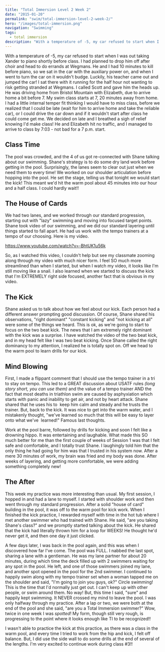 ```yaml
---
title: "Total Immersion Level 2 Week 2"
date: "2015-01-20"
permalink: "swim/total-immersion-level-2-week-2/"
hero: "/images/total-immersion.png"
navigation: "Swimming"
tags:
  - total immersion
description: "With a temperature of -5, my car refused to start when I was out taking Xander to piano shortly before class. I had planned to drop him off after choir and head to do errands at Wegmans."
---
```


With a temperature of -5, my car refused to start when I was out taking Xander to piano shortly before class. I had planned to drop him off after choir and head to do errands at Wegmans. He and I had 10 minutes to kill before piano, so we sat in the car with the auxiliary power on, and when I went to turn the car on it wouldn't budge. Luckily, his teacher came out and jumped the car! I sat there with it running for the half hour not wanting to risk getting stranded at Wegmans. I called Scott and gave him the heads up. He was driving home from Bristol Mountain with Elizabeth, due to arrive home a bit before 7. My swim class starts at 7, 20 minutes away from home. I had a little internal temper fit thinking I would have to miss class, before we realized that I could be late (wait for him to arrive home and take the reliable car), or I could drive the car down and if it wouldn't start after class he could come get me. We decided on late and I breathed a sigh of relief knowing I'd make class! He and Elizabeth hit no traffic, and I managed to arrive to class by 7:03 - not bad for a 7 p.m. start.

## Class Time

The pool was crowded, and the 4 of us got re-connected with Shane talking about our swimming. Shane's strategy is to do some dry land work before getting in the pool. Surprisingly, the lanes seem to clear out just when we need them to every time! We worked on our shoulder articulation before hopping into the pool. He set the stage, telling us that tonight we would start the kick! This meant we'd hit the warm pool about 45 minutes into our hour and a half class. I could hardly wait!!

## The House of Cards

We had two lanes, and we worked through our standard progression, starting out with "lazy" swimming and moving into focused target points. Shane took video of our swimming, and we did our standard layering until things started to fall apart. He had us work with the tempo trainers at a tempo of our choosing. Here is my video.

https://www.youtube.com/watch?v=-BhtUK1u56k

So, as I watched this video, I couldn't help but see my classmate zooming along through my video with much nicer form. I feel SO much more streamlined than when I started, but when I watch my video, it looks like I'm still moving like a snail. I also learned when we started to discuss the kick that I'm EXTREMELY right side focused, another fact that is obvious in my video.

## The Kick

Shane asked us to talk about how we feel about our kick. Each person had a different answer prompting good discussion. Of course, Shane shared his observations, "right dominant" "constant kicking" and "not kicking at all" were some of the things we heard. This is ok, as we're going to start to focus on the two beat kick. The news that I am extremely right dominant with the kick was a surprise. I have watched the video of the two beat kick, and in my head felt like I was two beat kicking. Once Shane called the right dominancy to my attention, I realized he is totally spot on. Off we head to the warm pool to learn drills for our kick.

## Mind Blowing

First, I made a flippant comment that I should use the tempo trainer in a tri to stay on tempo. This led to a GREAT discussion about USATF rules _(long story short, you can use them)_ and the value of a tempo trainer AND the fact that most deaths in triathlon swim are caused by asphyxiation which starts with panic and inability to get air, and not by heart attack. Shane shared that he uses his to  keep him calm and steady and he trusts the trainer. But, back to the kick. It was nice to get into the warm water, and I mistakenly thought, "we've learned so much that this will be easy to layer onto what we've  learned!" Famous last thoughts.

Work at the pool barre, followed by drills for kicking and soon I felt like a drowning hippo. It was entertaining and laughable. What made this SO much better for me than the first couple of weeks of Session 1 was that I felt safe and comfortable, and I totally trust Shane. I laughingly told him that the only thing he had going for him was that I trusted in his system now. After a mere 30 minutes of work, my brain was fried and my body was done. After weeks of layering, and getting more comfortable, we were adding something completely new!

## The After

This week my practice was more interesting than usual. My first session, I hopped in and had a lane to myself. I started with shoulder work and then went through my standard progression. After a solid "house of card" building in the pool, it was off to the warm pool for kick work. When I finished the kick practice, I rewarded myself with time in the hot tub where I met another swimmer who had trained with Shane. He said, "are you taking Shane's class?" and we promptly started talking about the kick. He shared that the kick had literally thrown him for a loop for WEEKS! He thought he'd never get it, and then one day it just clicked.

A few days later, I was back in the pool again, and this was when I discovered how far I've come. The pool was FULL. I nabbed the last spot, sharing a lane with a gentleman. He was my lane partner for about 20 minutes, during which time the deck filled up with 2 swimmers waiting for any spot in the pool. He left, and one of those swimmers joined my lane, and another spot opened in the pool for the 2nd swimmer. I continued to happily swim along with my tempo trainer set when a woman tapped me on the shoulder and said, "I'm going to join you guys, ok?" Circle swimming! This is the time that I'd normally just get out. I can't keep up with other people, or swim around them. No way! But, this time I said, "sure" and happily kept swimming. It NEVER crossed my mind to leave the pool. I was only halfway through my practice. After a lap or two, we were both at the end of the pool and she said, "are you a Total Immersion swimmer?" Wow, twice in one week I was *spotted*! My form, though still very rough, is progressing to the point where it looks enough like TI to be recognized!!

I wasn't able to practice the kick at this practice, as there was a class in the warm pool, and every time I tried to work from the hip and kick, I felt off balance. But, I did use the side wall to do some drills at the end of several of the lengths. I'm very excited to continue work during class #3!!
